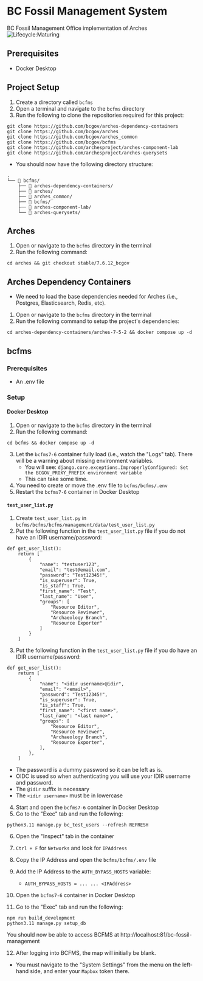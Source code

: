 # BC Fossil Management System
BC Fossil Management Office implementation of Arches
![Lifecycle:Maturing](https://img.shields.io/badge/Lifecycle-Maturing-007EC6)

## Prerequisites
- Docker Desktop

## Project Setup
1. Create a directory called `bcfms`
2. Open a terminal and navigate to the `bcfms` directory
3. Run the following to clone the repositories required for this project:
``` shell
git clone https://github.com/bcgov/arches-dependency-containers
git clone https://github.com/bcgov/arches
git clone https://github.com/bcgov/arches_common
git clone https://github.com/bcgov/bcfms
git clone https://github.com/archesproject/arches-component-lab
git clone https://github.com/archesproject/arches-querysets
```

- You should now have the following directory structure:
```
.
└── 📁 bcfms/
    ├── 📁 arches-dependency-containers/
    ├── 📁 arches/
    ├── 📁 arches_common/
    ├── 📁 bcfms/
    ├── 📁 arches-component-lab/
    └── 📁 arches-querysets/
```

## Arches
1. Open or navigate to the `bcfms` directory in the terminal
2. Run the following command:
```
cd arches && git checkout stable/7.6.12_bcgov
```

## Arches Dependency Containers
- We need to load the base dependencies needed for Arches (i.e., Postgres, Elasticsearch, Redis, etc).
1. Open or navigate to the `bcfms` directory in the terminal
2. Run the following command to setup the project's dependencies:
```
cd arches-dependency-containers/arches-7-5-2 && docker compose up -d
```

## bcfms

### Prerequisites
- An .env file

### Setup

#### Docker Desktop
1. Open or navigate to the `bcfms` directory in the terminal
2. Run the following command:
```
cd bcfms && docker compose up -d
```
3. Let the `bcfms7-6` container fully load (i.e., watch the "Logs" tab). There will be a warning about missing environment variables.
    - You will see: `django.core.exceptions.ImproperlyConfigured: Set the BCGOV_PROXY_PREFIX environment variable`
    - This can take some time.
4. You need to create or move the .env file to `bcfms/bcfms/.env`
5. Restart the `bcfms7-6` container in Docker Desktop

#### `test_user_list.py`
1. Create  `test_user_list.py` in `bcfms/bcfms/bcfms/management/data/test_user_list.py`
2. Put the following function in the `test_user_list.py` file if you do not have an IDIR username/password:

```
def get_user_list():
    return [
        {
            "name": "testuser123",
            "email": "test@email.com",
            "password": "Test12345!",
            "is_superuser": True,
            "is_staff": True,
            "first_name": "Test",
            "last_name": "User",
            "groups": [
                "Resource Editor",
                "Resource Reviewer",
                "Archaeology Branch",
                "Resource Exporter"
            ]
        }
    ]
```
3. Put the following function in the `test_user_list.py` file if you do have an IDIR username/password:
```
def get_user_list():
    return [
        {
            "name": "<idir username>@idir",
            "email": "<email>",
            "password": "Test12345!",
            "is_superuser": True,
            "is_staff": True,
            "first_name": "<first name>",
            "last_name": "<last name>",
            "groups": [
                "Resource Editor",
                "Resource Reviewer",
                "Archaeology Branch",
                "Resource Exporter",
            ],
        },
    ]
```
- The password is a dummy password so it can be left as is.
- OIDC is used so when authenticating you will use your IDIR username and password.
- The `@idir` suffix is necessary
- The `<idir username>` must be in lowercase
4. Start and open the `bcfms7-6` container in Docker Desktop
5. Go to the "Exec" tab and run the following:
```
python3.11 manage.py bc_test_users --refresh REFRESH
```
6. Open the "Inspect" tab in the container
7. `Ctrl + F` for `Networks` and look for `IPAddress`
8. Copy the IP Address and open the `bcfms/bcfms/.env` file
9. Add the IP Address to the `AUTH_BYPASS_HOSTS` variable:
    - `AUTH_BYPASS_HOSTS = ... ... <IPAddress>`

10. Open the `bcfms7-6` container in Docker Desktop
11. Go to the "Exec" tab and run the following:
```
npm run build_development
python3.11 manage.py setup_db
```

You should now be able to access BCFMS at http://localhost:81/bc-fossil-management

12. After logging into BCFMS, the map will initially be blank. 
- You must navigate to the "System Settings" from the menu on the left-hand side, and enter your `Mapbox` token there.